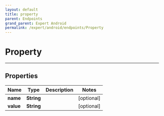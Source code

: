 ```yaml
---
layout: default
title: property
parent: Endpoints
grand_parent: Expert Android
permalink: /expert/android/endpoints/Property
---
```


# Property

---

## Properties

| Name | Type | Description | Notes
| ------------ | ------------- | ------------- | -------------
**name** | **String** |  |  [optional]
**value** | **String** |  |  [optional]



